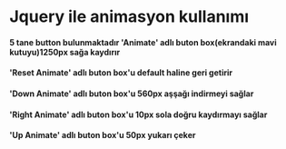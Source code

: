 # Jquery ile animasyon kullanımı
#### 5 tane button bulunmaktadır 'Animate' adlı buton box(ekrandaki mavi kutuyu)1250px sağa kaydırır
#### 'Reset Animate' adlı buton box'u default haline geri getirir
#### 'Down Animate' adlı buton box'u 560px aşşağı indirmeyi sağlar
#### 'Right Animate' adlı buton box'u 10px sola doğru kaydırmayı sağlar
#### 'Up Animate' adlı buton box'u 50px yukarı çeker
